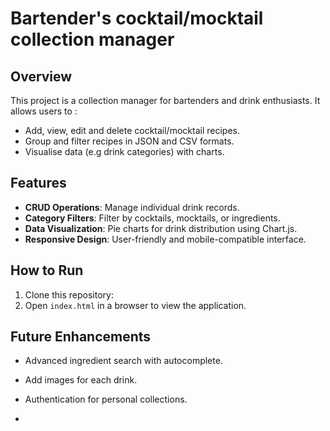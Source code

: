# Bartender's cocktail/mocktail collection manager

## Overview

This project is a collection manager for bartenders and drink enthusiasts. It allows users to :

- Add, view, edit and delete cocktail/mocktail recipes.
- Group and filter recipes in JSON and CSV formats.
- Visualise data (e.g drink categories) with charts.

## Features

- **CRUD Operations**: Manage individual drink records.
- **Category Filters**: Filter by cocktails, mocktails, or ingredients.
- **Data Visualization**: Pie charts for drink distribution using Chart.js.
- **Responsive Design**: User-friendly and mobile-compatible interface.

## How to Run

1. Clone this repository:
2. Open `index.html` in a browser to view the application.

## Future Enhancements

- Advanced ingredient search with autocomplete.
- Add images for each drink.
- Authentication for personal collections.


- 
